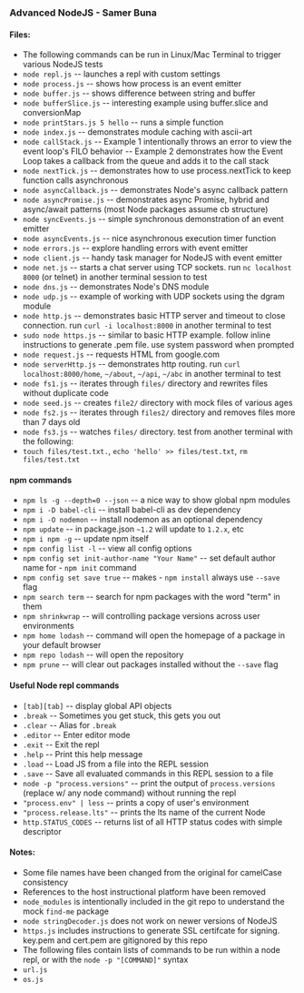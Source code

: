 ### Advanced NodeJS - Samer Buna

#### Files:
 - The following commands can be run in Linux/Mac Terminal to trigger various NodeJS tests
 - `node repl.js` -- launches a repl with custom settings
 - `node process.js` -- shows how process is an event emitter
 - `node buffer.js` -- shows difference between string and buffer
 - `node bufferSlice.js` -- interesting example using buffer.slice and conversionMap
 - `node printStars.js 5 hello` -- runs a simple function
 - `node index.js` -- demonstrates module caching with ascii-art
 - `node callStack.js` 
  -- Example 1 intentionally throws an error to view the event loop's FILO behavior
  -- Example 2 demonstrates how the Event Loop takes a callback from the queue and adds it to the call stack
 - `node nextTick.js` -- demonstrates how to use process.nextTick to keep function calls asynchronous
 - `node asyncCallback.js` -- demonstrates Node's async callback pattern
 - `node asyncPromise.js` -- demonstrates async Promise, hybrid and async/await patterns (most Node packages assume cb structure)
 - `node syncEvents.js` -- simple synchronous demonstration of an event emitter
 - `node asyncEvents.js` -- nice asynchronous execution timer function
 - `node errors.js` -- explore handling errors with event emitter
 - `node client.js` -- handy task manager for NodeJS with event emitter
 - `node net.js` -- starts a chat server using TCP sockets. run `nc localhost 8000` (or telnet) in another terminal session to test
 - `node dns.js` -- demonstrates Node's DNS module
 - `node udp.js` -- example of working with UDP sockets using the dgram module
 - `node http.js` -- demonstrates basic HTTP server and timeout to close connection. run `curl -i localhost:8000` in another terminal to test
 - `sudo node https.js` -- similar to basic HTTP example. follow inline instructions to generate .pem file. use system password when prompted
 - `node request.js` -- requests HTML from google.com
 - `node serverHttp.js` -- demonstrates http routing. run `curl localhost:8000/home`, `~/about`, `~/api`, `~/abc` in another terminal to test
 - `node fs1.js` -- iterates through `files/` directory and rewrites files without duplicate code
 - `node seed.js` -- creates `file2/` directory with mock files of various ages
 - `node fs2.js` -- iterates through `files2/` directory and removes files more than 7 days old
 - `node fs3.js` -- watches `files/` directory. test from another terminal with the following:
  - `touch files/test.txt.`, `echo 'hello' >> files/test.txt`, `rm files/test.txt`

#### npm commands
 - `npm ls -g --depth=0 --json` -- a nice way to show global npm modules
 - `npm i -D babel-cli` -- install babel-cli as dev dependency
 - `npm i -O nodemon` -- install nodemon as an optional dependency
 - `npm update` -- in package.json `~1.2` will update to `1.2.x`, etc
 - `npm i npm -g` -- update npm itself
 - `npm config list -l` -- view all config options
 - `npm config set init-author-name "Your Name"` -- set default author name for  - `npm init` command
 - `npm config set save true` -- makes  - `npm install` always use `--save` flag
 - `npm search term` -- search for npm packages with the word "term" in them
 - `npm shrinkwrap` -- will controlling package versions across user environments
 - `npm home lodash` -- command will open the homepage of a package in your default browser
 - `npm repo lodash` -- will open the repository
 - `npm prune` -- will clear out packages installed without the `--save` flag

#### Useful Node repl commands
 - `[tab][tab]` -- display global API objects
 - `.break` -- Sometimes you get stuck, this gets you out
 - `.clear` -- Alias for `.break`
 - `.editor` -- Enter editor mode
 - `.exit` -- Exit the repl
 - `.help` -- Print this help message
 - `.load` -- Load JS from a file into the REPL session
 - `.save` -- Save all evaluated commands in this REPL session to a file
 - `node -p "process.versions"` -- print the output of `process.versions` (replace w/ any node command) without running the repl
 - `"process.env" | less` -- prints a copy of user's environment
 - `"process.release.lts"` -- prints the lts name of the current Node
 - `http.STATUS_CODES` -- returns list of all HTTP status codes with simple descriptor

#### Notes:
 - Some file names have been changed from the original for camelCase consistency
 - References to the host instructional platform have been removed
 - `node_modules` is intentionally included in the git repo to understand the mock `find-me` package
 - `node stringDecoder.js` does not work on newer versions of NodeJS
 - `https.js` includes instructions to generate SSL certifcate for signing. key.pem and cert.pem are gitignored by this repo
 - The following files contain lists of commands to be run within a node repl, or with the `node -p "[COMMAND]"` syntax
  - `url.js`
  - `os.js`
